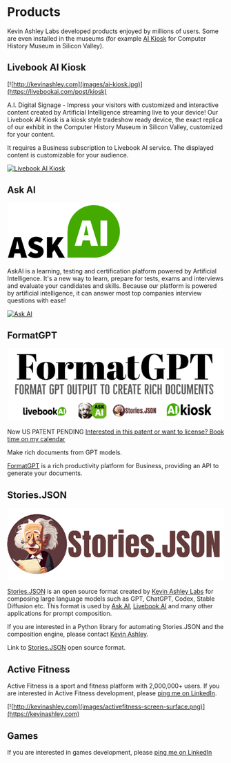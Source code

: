 # Products

Kevin Ashley Labs developed products enjoyed by millions of users. Some are even installed in the museums (for example [AI Kiosk](https://livebookai.com/post/kiosk) for Computer History Museum in Silicon Valley). 

## Livebook AI Kiosk

[![http://kevinashley.com](images/ai-kiosk.jpg)](https://livebookai.com/post/kiosk)

A.I. Digital Signage - Impress your visitors with customized and interactive content created by Artificial Intelligence streaming live to your device! Our Livebook AI Kiosk is a kiosk style tradeshow ready device, the exact replica of our exhibit in the Computer History Museum in Silicon Valley, customized for your content.

It requires a Business subscription to Livebook AI service. The displayed content is customizable for your audience. 

[![Livebook AI Kiosk](https://img.youtube.com/vi/JjtaNWW6Z34/sddefault.jpg)](https://youtube.com/shorts/JjtaNWW6Z34)

## Ask AI

[![Ask AI](images/askai_logo.png)](https://askainow.com)

AskAI is a learning, testing and certification platform powered by Artificial Intelligence. It's a new way to learn, prepare for tests, exams and interviews and evaluate your candidates and skills. Because our platform is powered by artificial intelligence, it can answer most top companies interview questions with ease!

[![Ask AI](https://img.youtube.com/vi/i9GcLP074ZA/sddefault.jpg)](https://www.youtube.com/watch?v=i9GcLP074ZA) 

## FormatGPT

[![FormatGPT](images/FormatGPT.png)](http://formatgpt.com)

Now US PATENT PENDING [Interested in this patent or want to license? Book time on my calendar](https://calendly.com/askainow)

Make rich documents from GPT models.

[FormatGPT](http://FormatGPT.com) is a rich productivity platform for Business, providing an API to generate your documents.

## Stories.JSON

![Stories.JSON](images/stories_json_logo.png)

[Stories.JSON](https://github.com/kevinash/Stories.JSON) is an open source format created by [Kevin Ashley Labs](http://kevinashley.com) for composing large language models such as GPT, ChatGPT, Codex, Stable Diffusion etc. This format is used by [Ask AI](https://askainow.com), [Livebook AI](https://livebookai.com) and many other applications for prompt composition.

If you are interested in a Python library for automating Stories.JSON and the composition engine, please contact [Kevin Ashley](https://www.linkedin.com/in/kashlik/).

Link to [Stories.JSON](https://github.com/kevinash/Stories.JSON) open source format.

## Active Fitness

Active Fitness is a sport and fitness platform with 2,000,000+ users. If you are interested in Active Fitness development, please [ping me on LinkedIn](https://www.linkedin.com/in/kashlik/).

[![http://kevinashley.com](images/activefitness-screen-surface.png)](https://kevinashley.com)

## Games

If you are interested in games development, please [ping me on LinkedIn](https://www.linkedin.com/in/kashlik/)
